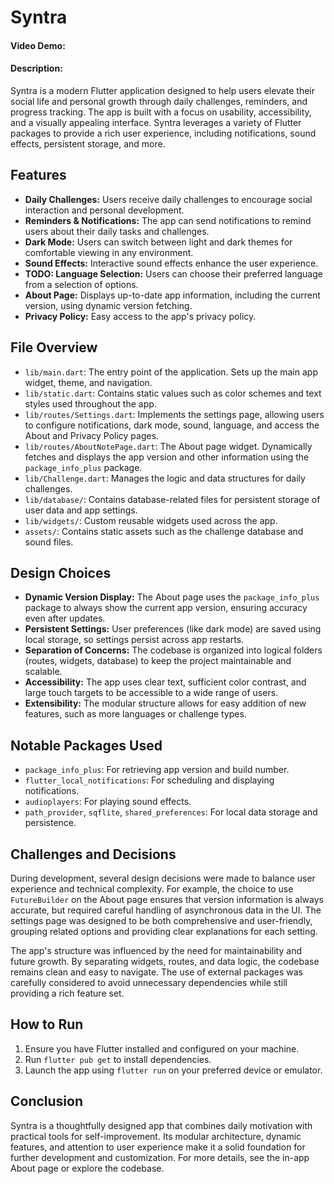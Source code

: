 # Syntra

#### Video Demo:  <URL HERE>

#### Description:

Syntra is a modern Flutter application designed to help users elevate their social life and personal growth through daily challenges, reminders, and progress tracking. The app is built with a focus on usability, accessibility, and a visually appealing interface. Syntra leverages a variety of Flutter packages to provide a rich user experience, including notifications, sound effects, persistent storage, and more.

## Features

- **Daily Challenges:** Users receive daily challenges to encourage social interaction and personal development.
- **Reminders & Notifications:** The app can send notifications to remind users about their daily tasks and challenges.
- **Dark Mode:** Users can switch between light and dark themes for comfortable viewing in any environment.
- **Sound Effects:** Interactive sound effects enhance the user experience.
- **TODO: Language Selection:** Users can choose their preferred language from a selection of options.
- **About Page:** Displays up-to-date app information, including the current version, using dynamic version fetching.
- **Privacy Policy:** Easy access to the app's privacy policy.

## File Overview

- `lib/main.dart`: The entry point of the application. Sets up the main app widget, theme, and navigation.
- `lib/static.dart`: Contains static values such as color schemes and text styles used throughout the app.
- `lib/routes/Settings.dart`: Implements the settings page, allowing users to configure notifications, dark mode, sound, language, and access the About and Privacy Policy pages.
- `lib/routes/AboutNotePage.dart`: The About page widget. Dynamically fetches and displays the app version and other information using the `package_info_plus` package.
- `lib/Challenge.dart`: Manages the logic and data structures for daily challenges.
- `lib/database/`: Contains database-related files for persistent storage of user data and app settings.
- `lib/widgets/`: Custom reusable widgets used across the app.
- `assets/`: Contains static assets such as the challenge database and sound files.

## Design Choices

- **Dynamic Version Display:** The About page uses the `package_info_plus` package to always show the current app version, ensuring accuracy even after updates.
- **Persistent Settings:** User preferences (like dark mode) are saved using local storage, so settings persist across app restarts.
- **Separation of Concerns:** The codebase is organized into logical folders (routes, widgets, database) to keep the project maintainable and scalable.
- **Accessibility:** The app uses clear text, sufficient color contrast, and large touch targets to be accessible to a wide range of users.
- **Extensibility:** The modular structure allows for easy addition of new features, such as more languages or challenge types.

## Notable Packages Used

- `package_info_plus`: For retrieving app version and build number.
- `flutter_local_notifications`: For scheduling and displaying notifications.
- `audioplayers`: For playing sound effects.
- `path_provider`, `sqflite`, `shared_preferences`: For local data storage and persistence.

## Challenges and Decisions

During development, several design decisions were made to balance user experience and technical complexity. For example, the choice to use `FutureBuilder` on the About page ensures that version information is always accurate, but required careful handling of asynchronous data in the UI. The settings page was designed to be both comprehensive and user-friendly, grouping related options and providing clear explanations for each setting.

The app's structure was influenced by the need for maintainability and future growth. By separating widgets, routes, and data logic, the codebase remains clean and easy to navigate. The use of external packages was carefully considered to avoid unnecessary dependencies while still providing a rich feature set.

## How to Run

1. Ensure you have Flutter installed and configured on your machine.
2. Run `flutter pub get` to install dependencies.
3. Launch the app using `flutter run` on your preferred device or emulator.

## Conclusion

Syntra is a thoughtfully designed app that combines daily motivation with practical tools for self-improvement. Its modular architecture, dynamic features, and attention to user experience make it a solid foundation for further development and customization. For more details, see the in-app About page or explore the codebase.

